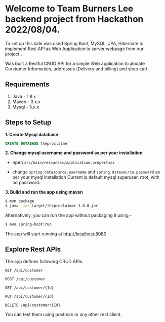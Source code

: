 # Welcome to Team Burners Lee backend project from Hackathon 2022/08/04.
To set up this side was used Spring Boot, MySQL, JPA, Hibernate to implement Rest API as Web Application to server webpage from our project..

Was built a Restful CRUD API for a simple Web application to alocate Curstomer Information, addresses (Delivery and billing) and shop cart.

## Requirements

1. Java - 1.8.x
2. Maven - 3.x.x
3. Mysql - 5.x.x

## Steps to Setup

**1. Create Mysql database**

```SQL
CREATE DATABASE theproclaimer
```

**2. Change mysql username and password as per your installation**

+ open `src/main/resources/application.properties`

+ change `spring.datasource.username` and `spring.datasource.password` as per your mysql installation
Current is default mysql superuser, root, with no password.

**3. Build and run the app using maven**

```bash
$ mvn package
$ java -jar target/theproclaimer-1.0.0.jar
```

Alternatively, you can run the app without packaging it using -

```bash
$ mvn spring-boot:run
```

The app will start running at <http://localhost:8080>.

## Explore Rest APIs

The app defines following CRUD APIs.

    GET /api/customer
    
    POST /api/customer
    
    GET /api/customer/{Id}
    
    PUT /api/customer/{Id}
    
    DELETE /api/customer/{Id}

You can test them using postman or any other rest client.

